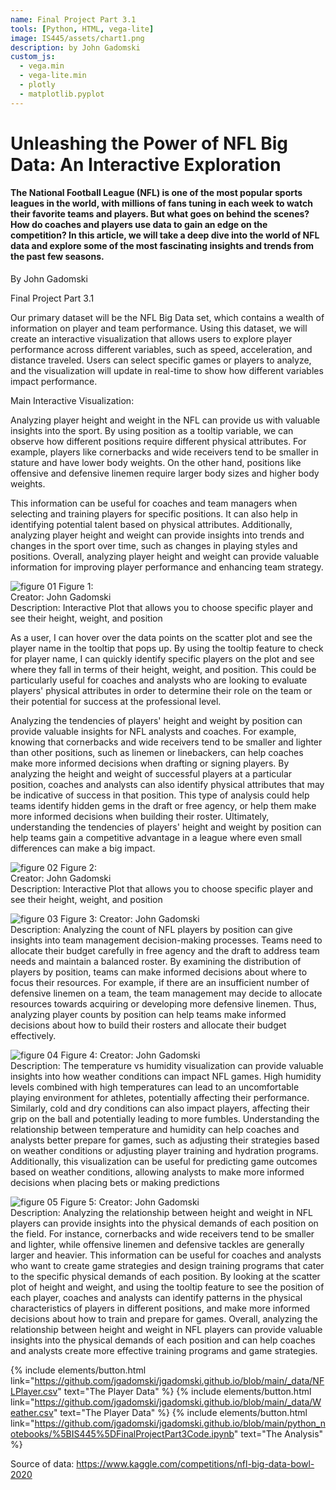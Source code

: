 ```yaml
---
name: Final Project Part 3.1
tools: [Python, HTML, vega-lite]
image: IS445/assets/chart1.png
description: by John Gadomski
custom_js:
  - vega.min
  - vega-lite.min
  - plotly
  - matplotlib.pyplot
---
```


# Unleashing the Power of NFL Big Data: An Interactive Exploration
#### The National Football League (NFL) is one of the most popular sports leagues in the world, with millions of fans tuning in each week to watch their favorite teams and players. But what goes on behind the scenes? How do coaches and players use data to gain an edge on the competition? In this article, we will take a deep dive into the world of NFL data and explore some of the most fascinating insights and trends from the past few seasons.
By John Gadomski 

Final Project Part 3.1

Our primary dataset will be the NFL Big Data set, which contains a wealth of information on player and team performance. Using this dataset, we will create an interactive visualization that allows users to explore player performance across different variables, such as speed, acceleration, and distance traveled. Users can select specific games or players to analyze, and the visualization will update in real-time to show how different variables impact performance.

Main Interactive Visualization: 

Analyzing player height and weight in the NFL can provide us with valuable insights into the sport. By using position as a tooltip variable, we can observe how different positions require different physical attributes. For example, players like cornerbacks and wide receivers tend to be smaller in stature and have lower body weights. On the other hand, positions like offensive and defensive linemen require larger body sizes and higher body weights.

This information can be useful for coaches and team managers when selecting and training players for specific positions. It can also help in identifying potential talent based on physical attributes. Additionally, analyzing player height and weight can provide insights into trends and changes in the sport over time, such as changes in playing styles and positions. Overall, analyzing player height and weight can provide valuable information for improving player performance and enhancing team strategy.

![figure 01](/assets/assets/newplot.png)
Figure 1: <br />
Creator: John Gadomski  <br />
Description: Interactive Plot that allows you to choose specific player and see their height, weight, and position

As a user, I can hover over the data points on the scatter plot and see the player name in the tooltip that pops up. By using the tooltip feature to check for player name, I can quickly identify specific players on the plot and see where they fall in terms of their height, weight, and position. This could be particularly useful for coaches and analysts who are looking to evaluate players' physical attributes in order to determine their role on the team or their potential for success at the professional level.

Analyzing the tendencies of players' height and weight by position can provide valuable insights for NFL analysts and coaches. For example, knowing that cornerbacks and wide receivers tend to be smaller and lighter than other positions, such as linemen or linebackers, can help coaches make more informed decisions when drafting or signing players. By analyzing the height and weight of successful players at a particular position, coaches and analysts can also identify physical attributes that may be indicative of success in that position. This type of analysis could help teams identify hidden gems in the draft or free agency, or help them make more informed decisions when building their roster. Ultimately, understanding the tendencies of players' height and weight by position can help teams gain a competitive advantage in a league where even small differences can make a big impact.

![figure 02](/assets/assets/chooseplayer.png)
Figure 2: <br />
Creator: John Gadomski  <br />
Description: Interactive Plot that allows you to choose specific player and see their height, weight, and position


![figure 03](/IS445/assets/chart1.png)
Figure 3: 
Creator: John Gadomski  <br />
Description: Analyzing the count of NFL players by position can give insights into team management decision-making processes. Teams need to allocate their budget carefully in free agency and the draft to address team needs and maintain a balanced roster. By examining the distribution of players by position, teams can make informed decisions about where to focus their resources. For example, if there are an insufficient number of defensive linemen on a team, the team management may decide to allocate resources towards acquiring or developing more defensive linemen. Thus, analyzing player counts by position can help teams make informed decisions about how to build their rosters and allocate their budget effectively.

![figure 04](/IS445/assets/chart2.png)
Figure 4: 
Creator: John Gadomski  <br />
Description: The temperature vs humidity visualization can provide valuable insights into how weather conditions can impact NFL games. High humidity levels combined with high temperatures can lead to an uncomfortable playing environment for athletes, potentially affecting their performance. Similarly, cold and dry conditions can also impact players, affecting their grip on the ball and potentially leading to more fumbles. Understanding the relationship between temperature and humidity can help coaches and analysts better prepare for games, such as adjusting their strategies based on weather conditions or adjusting player training and hydration programs. Additionally, this visualization can be useful for predicting game outcomes based on weather conditions, allowing analysts to make more informed decisions when placing bets or making predictions

![figure 05](/IS445/assets/chart3.png)
Figure 5: 
Creator: John Gadomski  <br />
Description: Analyzing the relationship between height and weight in NFL players can provide insights into the physical demands of each position on the field. For instance, cornerbacks and wide receivers tend to be smaller and lighter, while offensive linemen and defensive tackles are generally larger and heavier. This information can be useful for coaches and analysts who want to create game strategies and design training programs that cater to the specific physical demands of each position. By looking at the scatter plot of height and weight, and using the tooltip feature to see the position of each player, coaches and analysts can identify patterns in the physical characteristics of players in different positions, and make more informed decisions about how to train and prepare for games. Overall, analyzing the relationship between height and weight in NFL players can provide valuable insights into the physical demands of each position and can help coaches and analysts create more effective training programs and game strategies.


{% include elements/button.html link="https://github.com/jgadomski/jgadomski.github.io/blob/main/_data/NFLPlayer.csv" text="The Player Data" %}
{% include elements/button.html link="https://github.com/jgadomski/jgadomski.github.io/blob/main/_data/Weather.csv" text="The Player Data" %}
{% include elements/button.html link="https://github.com/jgadomski/jgadomski.github.io/blob/main/python_notebooks/%5BIS445%5DFinalProjectPart3Code.ipynb" text="The Analysis" %}

Source of data: https://www.kaggle.com/competitions/nfl-big-data-bowl-2020 

